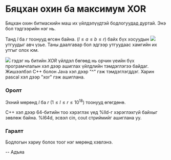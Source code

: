 Бяцхан охин ба максимум XOR
===========================
Бяцхан охин битмаскийн маш их үйлдэлүүдтэй бодлогуудад дуртай. Энэ бол
тэдгээрийн нэг нь.

Танд $l$ ба $r$ тоонууд өгсөн байна. ($l ≤ a ≤ b ≤ r)$ байх бүх хосуудын ![][1]
утгуудыг авч үзье. Таны даалгавар бол эдгээр утгуудаас хамгийн их утгыг олох юм.

![][2] гэдэг нь битийн $XOR$ үйлдэл бөгөөд нь орчин үеийн бүх програмчлалын хэл
дээр ашиглах үйлдлийн тэмдэглэгээ байдаг. Жишээлбэл C++ болон Java хэл дээр "^"
гэж тэмдэглэгддэг. Харин pascal хэл дээр "xor" гэж ашиглана.

### Оролт
Эхний мөрөнд $l$ ба $r$ ($1 ≤ l ≤ r ≤ 10^{18}$) тоонууд өгөгдөнө.

C++ хэл дээр 64-битийн тоо хэрэглэх үед %lld-г хэрэглэхгүй байхыг зөвлөж байна.
%I64d, эсвэл cin, cout стриймийг ашиглана уу.

### Гаралт
Бодлогын хариу болох тоог нэг мөрөнд хэвлэнэ.

-- Адъяа


  [1]: http://espresso.codeforces.com/9b77fab607849cb208cd8aab633b62d894fc3358.png
  [2]: http://espresso.codeforces.com/b364f2e04c665b78b924ec10666327a4ef4635bc.png
